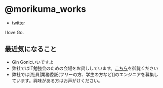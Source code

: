 # @morikuma_works

- [twitter](https://twitter.com/Morikuma_Works)

I love Go.

## 最近気になること
* Gin Gonicいいですよ
* 弊社ではIT勉強会のための会場をお貸ししています。[こちら](http://goo.gl/4rWsfk)を御覧ください
* 弊社では[社員|業務委託(フリーの方、学生の方など)]のエンジニアを募集しています。興味がある方はお声がけください。
